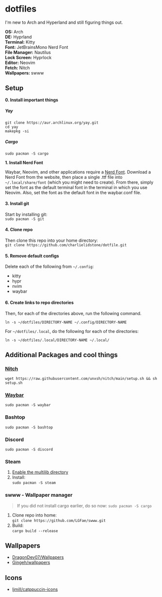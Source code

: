 # dotfiles

I'm new to Arch and Hyperland and still figuring things out.

**OS:** Arch\
**DE:** Hyprland\
**Terminal:** Kitty\
**Font:** JetBrainsMono Nerd Font\
**File Manager:** Nautilus\
**Lock Screen:** Hyprlock\
**Editor:** Neovim\
**Fetch:** Nitch\
**Wallpapers:** swww

## Setup

**0. Install important things**
##### Yay
```
git clone https://aur.archlinux.org/yay.git
cd yay
makepkg -si
```

##### Cargo
```sudo pacman -S cargo```

**1. Install Nerd Font**

Waybar, Neovim, and other applications require a [Nerd Font](https://www.nerdfonts.com/font-downloads). Download a Nerd Font from the website, then place a single .ttf file into ```~/.local/share/font``` (which you might need to create). From there, simply set the font as the default terminal font in the terminal in which you use Neovim. Also, set the font as the default font in the waybar.conf file.

#### 3. Install git
Start by installing git:\
```sudo pacman -S git```

#### 4. Clone repo
Then clone this repo into your home directory:\
```git clone https://github.com/charlielidstone/dotfile.git```

#### 5. Remove default configs
Delete each of the following from ```~/.config```:
- kitty
- hypr
- nvim
- waybar

#### 6. Create links to repo directories
Then, for each of the directories above, run the following command.

```ln -s ~/dotfiles/DIRECTORY-NAME ~/.config/DIRECTORY-NAME```

For ```~/dotfiles/.local```, do the following for each of the directories:

```ln -s ~/dotfiles/.local/DIRECTORY-NAME ~/.local/```


## Additional Packages and cool things

### [Nitch](https://github.com/ssleert/nitch)
```wget https://raw.githubusercontent.com/unxsh/nitch/main/setup.sh && sh setup.sh```

### [Waybar](https://github.com/Alexays/Waybar)
```sudo pacman -S waybar```

### Bashtop
```sudo pacman -S bashtop```

### Discord
```sudo pacman -S discord```

### Steam
1. [Enable the multilib directory](https://wiki.archlinux.org/title/Official_repositories#Enabling_multilib)
2. Install:\
   ```sudo pacman -S steam```

### swww - Wallpaper manager
> If you did not install cargo earlier, do so now: ```sudo pacman -S cargo```
1. Clone repo into home:\
   ```git clone https://github.com/LGFae/swww.git```
3. Build:\
   ```cargo build --release```

## Wallpapers
- [DragonDev07/Wallpapers](https://github.com/DragonDev07/Wallpapers)
- [Gingeh/wallpapers](https://github.com/Gingeh/wallpapers)

## Icons
- [ljmill/catppuccin-icons](https://github.com/ljmill/catppuccin-icons)
